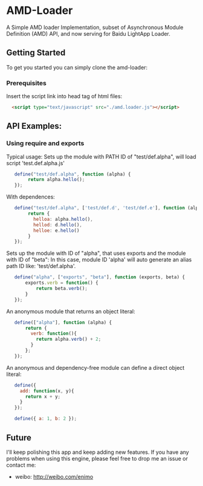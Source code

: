 # AMD-Loader

A Simple AMD loader Implementation, subset of Asynchronous Module Definition (AMD) API, and now serving for Baidu LightApp Loader.


## Getting Started

To get you started you can simply clone the amd-loader:

### Prerequisites

Insert the script link into head tag of html files: 

```html
  <script type="text/javascript" src="./amd.loader.js"></script>
```

## API Examples: <a name="examples"></a>

### Using require and exports

Typical usage:
Sets up the module with PATH ID of "test/def.alpha", will load script 'test.def.alpha.js'

```javascript
   define("test/def.alpha", function (alpha) {
        return alpha.hello();
   });
```

With dependences:

```javascript
   define("test/def.alpha", ['test/def.d', 'test/def.e'], function (alpha, d, e) {
        return {
          helloa: alpha.hello(),
          hellod: d.hello(),
          helloe: e.hello()
        }
   });
```

Sets up the module with ID of "alpha", that uses exports and the module with ID of "beta":
In this case, module ID 'alpha' will auto generate an alias path ID like: 'test/def.alpha'.

```javascript
   define("alpha", ["exports", "beta"], function (exports, beta) {
       exports.verb = function() {
           return beta.verb();
       }
   });
```

An anonymous module that returns an object literal:

```javascript
   define(["alpha"], function (alpha) {
       return {
         verb: function(){
           return alpha.verb() + 2;
         }
       };
   });
```

An anonymous and dependency-free module can define a direct object literal:

```javascript
   define({
     add: function(x, y){
       return x + y;
     }
   });
```

```javascript
   define({ a: 1, b: 2 });
```

## Future 

I'll keep polishing this app and keep adding new features. If you have any problems when using this engine, please feel free to drop me an issue or contact me:

* weibo: http://weibo.com/enimo